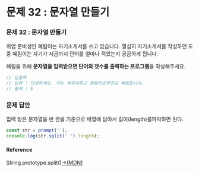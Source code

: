 # 문제 32 : 문자열 만들기

###  문제 32 : 문자열 만들기

취업 준비생인 혜림이는 자기소개서를 쓰고 있습니다. 열심히 자기소개서를  작성하던 도중 혜림이는 자기가 지금까지 단어를 얼마나 적었는지 궁금하게 됩니다.

혜림을 위해 **문자열을 입력받으면 단어의 갯수를 출력하는 프로그램**을 작성해주세요.

```javascript
// 입출력
// 입력 : 안녕하세요. 저는 제주대학교 컴퓨터공학전공 혜림입니다.
// 출력 : 5
```

### 문제 답안

 입력 받은 문자열을 빈 칸을 기준으로 배열에 담아서 길이\(length\)를파악하면 된다.

```javascript
const str = prompt('');
console.log(str.split(' ').length);
```

#### Reference

String.prototype.split\(\)[→\(MDN\)](https://developer.mozilla.org/ko/docs/Web/JavaScript/Reference/Global_Objects/String/split)



